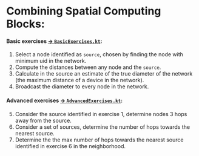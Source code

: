 # Combining Spatial Computing Blocks:

#### Basic exercises [-> `BasicExercises.kt`](src/main/kotlin/collektive/exercises/BasicExercises.kt):
1. Select a node identified as `source`, chosen by finding the node with minimum uid in the network. 
2. Compute the distances between any node and the `source`.
3. Calculate in the source an estimate of the true diameter of the network (the maximum distance of a device in the network).
4. Broadcast the diameter to every node in the network.

#### Advanced exercises [-> `AdvancedExercises.kt`](src/main/kotlin/collektive/exercises/AdvancedExercises.kt):
5. Consider the source identified in exercise 1, determine nodes 3 hops away from the source.
6. Consider a set of sources, determine the number of hops towards the nearest source.
7. Determine the the max number of hops towards the nearest source identified in exercise 6 in the neighborhood.
